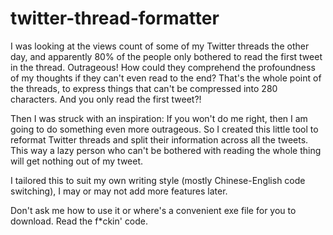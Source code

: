 # twitter-thread-formatter
I was looking at the views count of some of my Twitter threads the other day, and apparently 80% of the people only bothered to read the first tweet in the thread. Outrageous! How could they comprehend the profoundness of my thoughts if they can't even read to the end? That's the whole point of the threads, to express things that can't be compressed into 280 characters. And you only read the first tweet?!

Then I was struck with an inspiration: If you won't do me right, then I am going to do something even more outrageous. So I created this little tool to reformat Twitter threads and split their information across all the tweets. This way a lazy person who can't be bothered with reading the whole thing will get nothing out of my tweet.

I tailored this to suit my own writing style (mostly Chinese-English code switching), I may or may not add more features later.

Don't ask me how to use it or where's a convenient exe file for you to download. Read the f*ckin' code.
